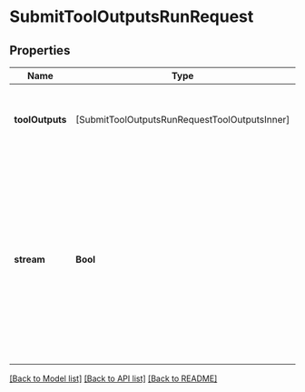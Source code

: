 # SubmitToolOutputsRunRequest

## Properties
Name | Type | Description | Notes
------------ | ------------- | ------------- | -------------
**toolOutputs** | [SubmitToolOutputsRunRequestToolOutputsInner] | A list of tools for which the outputs are being submitted. | 
**stream** | **Bool** | If &#x60;true&#x60;, returns a stream of events that happen during the Run as server-sent events, terminating when the Run enters a terminal state with a &#x60;data: [DONE]&#x60; message.  | [optional] 

[[Back to Model list]](../README.md#documentation-for-models) [[Back to API list]](../README.md#documentation-for-api-endpoints) [[Back to README]](../README.md)


